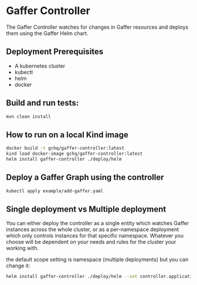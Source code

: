 Gaffer Controller
=======================

The Gaffer Controller watches for changes in Gaffer resources and deploys them
using the Gaffer Helm chart.

## Deployment Prerequisites
* A kubernetes cluster
* kubectl
* helm
* docker

## Build and run tests:
```bash
mvn clean install
```

## How to run on a local Kind image

```bash
docker build -t gchq/gaffer-controller:latest
kind load docker-image gchq/gaffer-controller:latest
helm install gaffer-controller ./deploy/helm
```

## Deploy a Gaffer Graph using the controller
```bash
kubectl apply example/add-gaffer.yaml
```

## Single deployment vs Multiple deployment
You can either deploy the controller as a single entity which watches Gaffer instances across the whole cluster, 
or as a per-namespace deployment which only controls instances for that specific namespace. Whatever you choose will
be dependent on your needs and rules for the cluster your working with.

the default scope setting is namespace (multiple deployments) but you can change it:
```bash
helm install gaffer-controller ./deploy/helm --set controller.applicationProperties."controller\.scope.\.cluster"=true
```
